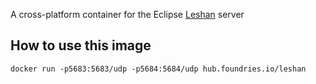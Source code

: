 A cross-platform container for the Eclipse [Leshan](https://hudson.eclipse.org/leshan/job/leshan/) server

## How to use this image

```
docker run -p5683:5683/udp -p5684:5684/udp hub.foundries.io/leshan
```
